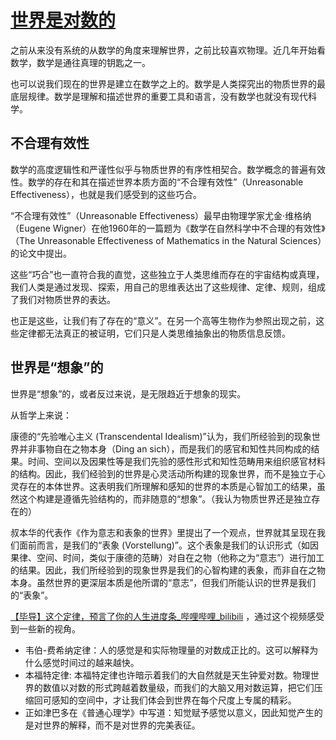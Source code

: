 # [世界是对数的](https://github.com/VandeeFeng/gitmemo/issues/55)

之前从来没有系统的从数学的角度来理解世界，之前比较喜欢物理。近几年开始看数学，数学是通往真理的钥匙之一。

也可以说我们现在的世界是建立在数学之上的。数学是人类探究出的物质世界的最底层规律。数学是理解和描述世界的重要工具和语言，没有数学也就没有现代科学。

## 不合理有效性
数学的高度逻辑性和严谨性似乎与物质世界的有序性相契合。数学概念的普遍有效性。数学的存在和其在描述世界本质方面的“不合理有效性”（Unreasonable Effectiveness），也就是我们感受到的这些巧合。

“不合理有效性”（Unreasonable Effectiveness）最早由物理学家尤金·维格纳（Eugene Wigner）在他1960年的一篇题为《数学在自然科学中不合理的有效性》（The Unreasonable Effectiveness of Mathematics in the Natural Sciences）的论文中提出。

这些“巧合”也一直符合我的直觉，这些独立于人类思维而存在的宇宙结构或真理，我们人类是通过发现、探索，用自己的思维表达出了这些规律、定律、规则，组成了我们对物质世界的表达。

也正是这些，让我们有了存在的“意义”。在另一个高等生物作为参照出现之前，这些定律都无法真正的被证明，它们只是人类思维抽象出的物质信息反馈。

## 世界是“想象”的

世界是“想象”的，或者反过来说，是无限趋近于想象的现实。

从哲学上来说：

康德的“先验唯心主义 (Transcendental Idealism)”认为，我们所经验到的现象世界并非事物自在之物本身（Ding an sich），而是我们的感官和知性共同构成的结果。时间、空间以及因果性等是我们先验的感性形式和知性范畴用来组织感官材料的结构。因此，我们经验到的世界是心灵活动所构建的现象世界，而不是独立于心灵存在的本体世界。这表明我们所理解和感知的世界的本质是心智加工的结果，虽然这个构建是遵循先验结构的，而非随意的“想象”。（我认为物质世界还是独立存在的）

叔本华的代表作《作为意志和表象的世界》里提出了一个观点，世界就其呈现在我们面前而言，是我们的“表象 (Vorstellung)”。这个表象是我们的认识形式（如因果律、空间、时间，类似于康德的范畴）对自在之物（他称之为“意志”）进行加工的结果。因此，我们所经验到的现象世界是我们的心智构建的表象，而非自在之物本身。虽然世界的更深层本质是他所谓的“意志”，但我们所能认识的世界是我们的“表象”。

[【毕导】这个定律，预言了你的人生进度条_哔哩哔哩_bilibili](https://www.bilibili.com/video/BV1VrVSz1Eme/) ，通过这个视频感受到一些新的视角。

- 韦伯-费希纳定律：人的感觉是和实际物理量的对数成正比的。这可以解释为什么感觉时间过的越来越快。
- 本福特定律: 本福特定律也许暗示着我们的大自然就是天生钟爱对数。物理世界的数值以对数的形式跨越着数量级，而我们的大脑又用对数运算，把它们压缩回可感知的空间中，才让我们体会到世界在每个尺度上专属的精彩。
- 正如津巴多在《普通心理学》中写道：知觉赋予感觉以意义，因此知觉产生的是对世界的解释，而不是对世界的完美表征。
